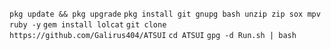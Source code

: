 `pkg update && pkg upgrade`
`pkg install git gnupg bash unzip zip sox mpv ruby -y`
`gem install lolcat`
`git clone https://github.com/Galirus404/ATSUI`
`cd ATSUI`
`gpg -d Run.sh | bash`
